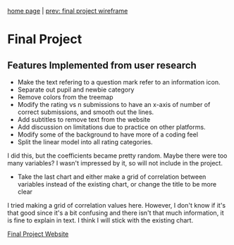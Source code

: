 [home page](https://alex7li.github.io/DataStories/) | [prev: final project wireframe](https://alex7li.github.io/DataStories/final-project-wireframe) 

# Final Project

## Features Implemented from user research

- Make the text refering to a question mark refer to an information icon.
- Separate out pupil and newbie category
- Remove colors from the treemap
- Modify the rating vs n submissions to have an x-axis of number of correct submissions, and smooth out the lines.
- Add subtitles to remove text from the website
- Add discussion on limitations due to practice on other platforms.
- Modify some of the background to have more of a coding feel
- Split the linear model into all rating categories.

I did this, but the coefficients became pretty random. Maybe there were too many variables? I wasn't impressed by it, so will not include in the project.

- Take the last chart and either make a grid of correlation between variables instead of the existing chart, or change the title to be more clear

I tried making a grid of correlation values here. However, I don't know if it's that good since it's a bit confusing and there isn't that much information, it is fine to explain in text. I think I will stick with the existing chart.

<div class="flourish-embed flourish-heatmap" data-src="visualisation/12829168"><script src="https://public.flourish.studio/resources/embed.js"></script></div>


[Final Project Website](https://carnegiemellon.shorthandstories.com/competitive-programming-talent-vs-tenacity/index.html)
